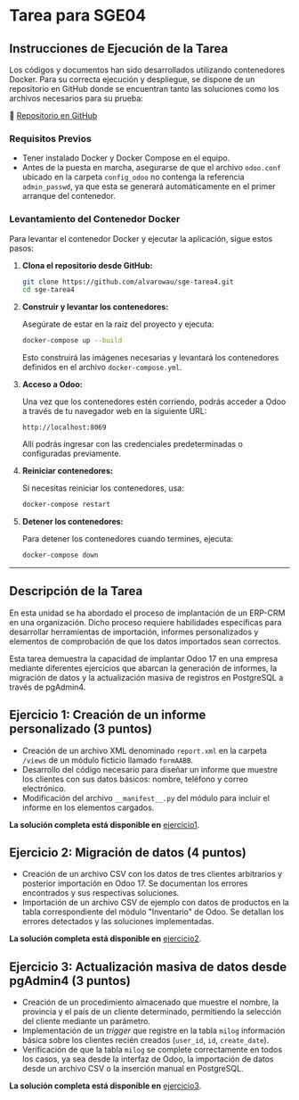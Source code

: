 # Tarea para SGE04

## Instrucciones de Ejecución de la Tarea

Los códigos y documentos han sido desarrollados utilizando contenedores Docker. Para su correcta ejecución y despliegue, se dispone de un repositorio en GitHub donde se encuentran tanto las soluciones como los archivos necesarios para su prueba:

📌 [Repositorio en GitHub](https://github.com/alvarowau/sge-tarea4)

### **Requisitos Previos**

- Tener instalado Docker y Docker Compose en el equipo.
- Antes de la puesta en marcha, asegurarse de que el archivo `odoo.conf` ubicado en la carpeta `config_odoo` no contenga la referencia `admin_passwd`, ya que esta se generará automáticamente en el primer arranque del contenedor.

### **Levantamiento del Contenedor Docker**

Para levantar el contenedor Docker y ejecutar la aplicación, sigue estos pasos:

1. **Clona el repositorio desde GitHub:**

   ```bash
   git clone https://github.com/alvarowau/sge-tarea4.git
   cd sge-tarea4
   ```

2. **Construir y levantar los contenedores:**

   Asegúrate de estar en la raíz del proyecto y ejecuta:

   ```bash
   docker-compose up --build
   ```

   Esto construirá las imágenes necesarias y levantará los contenedores definidos en el archivo `docker-compose.yml`.

3. **Acceso a Odoo:**

   Una vez que los contenedores estén corriendo, podrás acceder a Odoo a través de tu navegador web en la siguiente URL:

   ```
   http://localhost:8069
   ```

   Allí podrás ingresar con las credenciales predeterminadas o configuradas previamente.

4. **Reiniciar contenedores:**

   Si necesitas reiniciar los contenedores, usa:

   ```bash
   docker-compose restart
   ```

5. **Detener los contenedores:**

   Para detener los contenedores cuando termines, ejecuta:

   ```bash
   docker-compose down
   ```

---

## Descripción de la Tarea

En esta unidad se ha abordado el proceso de implantación de un ERP-CRM en una organización. Dicho proceso requiere habilidades específicas para desarrollar herramientas de importación, informes personalizados y elementos de comprobación de que los datos importados sean correctos.

Esta tarea demuestra la capacidad de implantar Odoo 17 en una empresa mediante diferentes ejercicios que abarcan la generación de informes, la migración de datos y la actualización masiva de registros en PostgreSQL a través de pgAdmin4.

## Ejercicio 1: Creación de un informe personalizado (3 puntos)

- Creación de un archivo XML denominado `report.xml` en la carpeta `/views` de un módulo ficticio llamado `formAABB`.
- Desarrollo del código necesario para diseñar un informe que muestre los clientes con sus datos básicos: nombre, teléfono y correo electrónico.
- Modificación del archivo `__manifest__.py` del módulo para incluir el informe en los elementos cargados.

**La solución completa está disponible en** [ejercicio1](./ejercicio1.md).

## Ejercicio 2: Migración de datos (4 puntos)

- Creación de un archivo CSV con los datos de tres clientes arbitrarios y posterior importación en Odoo 17. Se documentan los errores encontrados y sus respectivas soluciones.
- Importación de un archivo CSV de ejemplo con datos de productos en la tabla correspondiente del módulo "Inventario" de Odoo. Se detallan los errores detectados y las soluciones implementadas.

**La solución completa está disponible en** [ejercicio2](./ejercicio2.md).

## Ejercicio 3: Actualización masiva de datos desde pgAdmin4 (3 puntos)

- Creación de un procedimiento almacenado que muestre el nombre, la provincia y el país de un cliente determinado, permitiendo la selección del cliente mediante un parámetro.
- Implementación de un *trigger* que registre en la tabla `milog` información básica sobre los clientes recién creados (`user_id`, `id`, `create_date`).
- Verificación de que la tabla `milog` se complete correctamente en todos los casos, ya sea desde la interfaz de Odoo, la importación de datos desde un archivo CSV o la inserción manual en PostgreSQL.

**La solución completa está disponible en** [ejercicio3](./ejercicio3.md).
